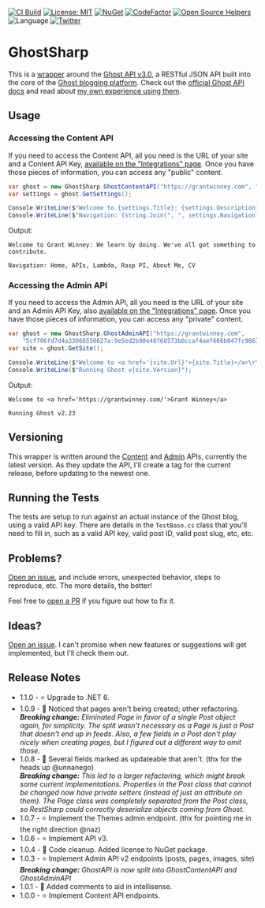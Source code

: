 ﻿[![CI Build](https://github.com/grantwinney/GhostSharp/actions/workflows/dotnet.yml/badge.svg)](https://github.com/grantwinney/GhostSharp/actions/workflows/dotnet.yml)
[![License: MIT](https://img.shields.io/badge/License-MIT-green.svg)](https://opensource.org/licenses/MIT)
[![NuGet](https://img.shields.io/nuget/v/GhostSharp.svg)](https://www.nuget.org/packages/GhostSharp)
[![CodeFactor](https://www.codefactor.io/repository/github/grantwinney/ghostsharp/badge)](https://www.codefactor.io/repository/github/grantwinney/ghostsharp)
[![Open Source Helpers](https://www.codetriage.com/grantwinney/ghostsharp/badges/users.svg)](https://www.codetriage.com/grantwinney/ghostsharp)
![Language](https://img.shields.io/github/languages/top/grantwinney/GhostSharp.svg)
[![Twitter](https://img.shields.io/twitter/url/http/shields.io.svg)](https://twitter.com/intent/tweet?url=https%3A%2F%2Fgithub.com%2Fgrantwinney%2FGhostSharp&text=GhostSharp,%20a%20C%23%20Wrapper%20for%20the%20Ghost%20API&hashtags=tryghost,api)

# GhostSharp

This is a [wrapper](https://grantwinney.com/what-is-an-api-wrapper-and-how-do-i-write-one/) around the [Ghost API v3.0](https://ghost.org/docs/content-api/), a RESTful JSON API built into the core of the [Ghost blogging platform](https://ghost.org/). Check out the [official Ghost API docs](https://ghost.org/docs/api/) and read about [my own experience using them](https://grantwinney.com/what-is-the-ghost-api/).

## Usage

### Accessing the Content API

If you need to access the Content API, all you need is the URL of your site and a Content API Key, [available on the "Integrations" page](https://ghost.org/docs/content-api/#key). Once you have those pieces of information, you can access any "public" content.

```csharp
var ghost = new GhostSharp.GhostContentAPI("https://grantwinney.com", "a6d33f1b95ff17adf0f787a70a");
var settings = ghost.GetSettings();

Console.WriteLine($"Welcome to {settings.Title}: {settings.Description}\r\n");
Console.WriteLine($"Navigation: {string.Join(", ", settings.Navigation.Select(x => x.Label))}");
```

Output:

```
Welcome to Grant Winney: We learn by doing. We've all got something to contribute.

Navigation: Home, APIs, Lambda, Rasp PI, About Me, CV
```

### Accessing the Admin API

If you need to access the Admin API, all you need is the URL of your site and an Admin API Key, also [available on the "Integrations" page](https://docs.ghost.org/api/content/#key). Once you have those pieces of information, you can access any "private" content.

```csharp
var ghost = new GhostSharp.GhostAdminAPI("https://grantwinney.com", 
    "5cf706fd7d4a33066550627a:9e5ed2b90e40f68573b0ccaf4aef666b047fc9867ad285b2e219eed5503bae53");
var site = ghost.GetSite();

Console.WriteLine($"Welcome to <a href='{site.Url}'>{site.Title}</a>\r\n");
Console.WriteLine($"Running Ghost v{site.Version}");
```

Output:

```
Welcome to <a href='https://grantwinney.com/'>Grant Winney</a>

Running Ghost v2.23
```

## Versioning

This wrapper is written around the [Content](https://ghost.org/docs/content-api/) and [Admin](https://ghost.org/docs/admin-api/) APIs, currently the latest version. As they update the API, I'll create a tag for the current release, before updating to the newest one.

## Running the Tests

The tests are setup to run against an actual instance of the Ghost blog, using a valid API key. There are details in the `TestBase.cs` class that you'll need to fill in, such as a valid API key, valid post ID, valid post slug, etc, etc.

## Problems?

[Open an issue](https://github.com/grantwinney/GhostSharp/issues/new), and include errors, unexpected behavior, steps to reproduce, etc. The more details, the better!

Feel free to [open a PR](https://github.com/grantwinney/GhostSharp/compare) if you figure out how to fix it.

##  Ideas?

[Open an issue](https://github.com/grantwinney/GhostSharp/issues/new). I can't promise when new features or suggestions will get implemented, but I'll check them out.

## Release Notes

* 1.1.0 - ⭐ Upgrade to .NET 6.
* 1.0.9 - 🐛 Noticed that pages aren't being created; other refactoring.<br>***Breaking change:** Eliminated Page in favor of a single Post object again, for simplicity. The split wasn't necessary as a Page is just a Post that doesn't end up in feeds. Also, a few fields in a Post don't play nicely when creating pages, but I figured out a different way to omit those.*
* 1.0.8 - 🐛 Several fields marked as updateable that aren't. (thx for the heads up @unnanego)<br>***Breaking change:** This led to a larger refactoring, which might break some current implementations. Properties in the Post class that cannot be changed now have private setters (instead of just an attribute on them). The Page class was completely separated from the Post class, so RestSharp could correctly deserialize objects coming from Ghost.*
* 1.0.7 - ⭐ Implement the Themes admin endpoint. (thx for pointing me in the right direction @naz)
* 1.0.6 - ⭐ Implement API v3.
* 1.0.4 - 🧹 Code cleanup. Added license to NuGet package.
* 1.0.3 - ⭐ Implement Admin API v2 endpoints (posts, pages, images, site)<br>***Breaking change:** GhostAPI is now split into GhostContentAPI and GhostAdminAPI*
* 1.0.1 - 🧹 Added comments to aid in intellisense.
* 1.0.0 - ⭐ Implement Content API endpoints.
